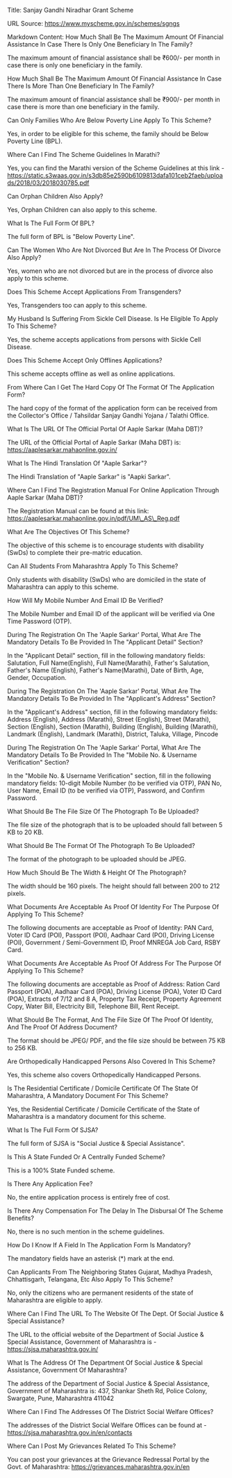 Title: Sanjay Gandhi Niradhar Grant Scheme

URL Source: https://www.myscheme.gov.in/schemes/sgngs

Markdown Content:
How Much Shall Be The Maximum Amount Of Financial Assistance In Case There Is Only One Beneficiary In The Family?

The maximum amount of financial assistance shall be ₹600/- per month in case there is only one beneficiary in the family.

How Much Shall Be The Maximum Amount Of Financial Assistance In Case There Is More Than One Beneficiary In The Family?

The maximum amount of financial assistance shall be ₹900/- per month in case there is more than one beneficiary in the family.

Can Only Families Who Are Below Poverty Line Apply To This Scheme?

Yes, in order to be eligible for this scheme, the family should be Below Poverty Line (BPL).

Where Can I Find The Scheme Guidelines In Marathi?

Yes, you can find the Marathi version of the Scheme Guidelines at this link - https://static.s3waas.gov.in/s3db85e2590b6109813dafa101ceb2faeb/uploads/2018/03/2018030785.pdf

Can Orphan Children Also Apply?

Yes, Orphan Children can also apply to this scheme.

What Is The Full Form Of BPL?

The full form of BPL is "Below Poverty Line".

Can The Women Who Are Not Divorced But Are In The Process Of Divorce Also Apply?

Yes, women who are not divorced but are in the process of divorce also apply to this scheme.

Does This Scheme Accept Applications From Transgenders?

Yes, Transgenders too can apply to this scheme.

My Husband Is Suffering From Sickle Cell Disease. Is He Eligible To Apply To This Scheme?

Yes, the scheme accepts applications from persons with Sickle Cell Disease.

Does This Scheme Accept Only Offlines Applications?

This scheme accepts offline as well as online applications.

From Where Can I Get The Hard Copy Of The Format Of The Application Form?

The hard copy of the format of the application form can be received from the Collector's Office / Tahsildar Sanjay Gandhi Yojana / Talathi Office.

What Is The URL Of The Official Portal Of Aaple Sarkar (Maha DBT)?

The URL of the Official Portal of Aaple Sarkar (Maha DBT) is: https://aaplesarkar.mahaonline.gov.in/

What Is The Hindi Translation Of "Aaple Sarkar"?

The Hindi Translation of "Aaple Sarkar" is "Aapki Sarkar".

Where Can I Find The Registration Manual For Online Application Through Aaple Sarkar (Maha DBT)?

The Registration Manual can be found at this link: https://aaplesarkar.mahaonline.gov.in/pdf/UM\_AS\_Reg.pdf

What Are The Objectives Of This Scheme?

The objective of this scheme is to encourage students with disability (SwDs) to complete their pre-matric education.

Can All Students From Maharashtra Apply To This Scheme?

Only students with disability (SwDs) who are domiciled in the state of Maharashtra can apply to this scheme.

How Will My Mobile Number And Email ID Be Verified?

The Mobile Number and Email ID of the applicant will be verified via One Time Password (OTP).

During The Registration On The 'Aaple Sarkar' Portal, What Are The Mandatory Details To Be Provided In The "Applicant Detail" Section?

In the "Applicant Detail" section, fill in the following mandatory fields: Salutation, Full Name(English), Full Name(Marathi), Father's Salutation, Father's Name (English), Father's Name(Marathi), Date of Birth, Age, Gender, Occupation.

During The Registration On The 'Aaple Sarkar' Portal, What Are The Mandatory Details To Be Provided In The "Applicant's Address" Section?

In the "Applicant's Address" section, fill in the following mandatory fields: Address (English), Address (Marathi), Street (English), Street (Marathi), Section (English), Section (Marathi), Building (English), Building (Marathi), Landmark (English), Landmark (Marathi), District, Taluka, Village, Pincode

During The Registration On The 'Aaple Sarkar' Portal, What Are The Mandatory Details To Be Provided In The "Mobile No. & Username Verification" Section?

In the "Mobile No. & Username Verification" section, fill in the following mandatory fields: 10-digit Mobile Number (to be verified via OTP), PAN No, User Name, Email ID (to be verified via OTP), Password, and Confirm Password.

What Should Be The File Size Of The Photograph To Be Uploaded?

The file size of the photograph that is to be uploaded should fall between 5 KB to 20 KB.

What Should Be The Format Of The Photograph To Be Uploaded?

The format of the photograph to be uploaded should be JPEG.

How Much Should Be The Width & Height Of The Photograph?

The width should be 160 pixels. The height should fall between 200 to 212 pixels.

What Documents Are Acceptable As Proof Of Identity For The Purpose Of Applying To This Scheme?

The following documents are acceptable as Proof of Identity: PAN Card, Voter ID Card (POI), Passport (POI), Aadhaar Card (POI), Driving License (POI), Government / Semi-Government ID, Proof MNREGA Job Card, RSBY Card.

What Documents Are Acceptable As Proof Of Address For The Purpose Of Applying To This Scheme?

The following documents are acceptable as Proof of Address: Ration Card Passport (POA), Aadhaar Card (POA), Driving License (POA), Voter ID Card (POA), Extracts of 7/12 and 8 A, Property Tax Receipt, Property Agreement Copy, Water Bill, Electricity Bill, Telephone Bill, Rent Receipt.

What Should Be The Format, And The File Size Of The Proof Of Identity, And The Proof Of Address Document?

The format should be JPEG/ PDF, and the file size should be between 75 KB to 256 KB.

Are Orthopedically Handicapped Persons Also Covered In This Scheme?

Yes, this scheme also covers Orthopedically Handicapped Persons.

Is The Residential Certificate / Domicile Certificate Of The State Of Maharashtra, A Mandatory Document For This Scheme?

Yes, the Residential Certificate / Domicile Certificate of the State of Maharashtra is a mandatory document for this scheme.

What Is The Full Form Of SJSA?

The full form of SJSA is "Social Justice & Special Assistance".

Is This A State Funded Or A Centrally Funded Scheme?

This is a 100% State Funded scheme.

Is There Any Application Fee?

No, the entire application process is entirely free of cost.

Is There Any Compensation For The Delay In The Disbursal Of The Scheme Benefits?

No, there is no such mention in the scheme guidelines.

How Do I Know If A Field In The Application Form Is Mandatory?

The mandatory fields have an asterisk (\*) mark at the end.

Can Applicants From The Neighboring States Gujarat, Madhya Pradesh, Chhattisgarh, Telangana, Etc Also Apply To This Scheme?

No, only the citizens who are permanent residents of the state of Maharashtra are eligible to apply.

Where Can I Find The URL To The Website Of The Dept. Of Social Justice & Special Assistance?

The URL to the official website of the Department of Social Justice & Special Assistance, Government of Maharashtra is - https://sjsa.maharashtra.gov.in/

What Is The Address Of The Department Of Social Justice & Special Assistance, Government Of Maharashtra?

The address of the Department of Social Justice & Special Assistance, Government of Maharashtra is: 437, Shankar Sheth Rd, Police Colony, Swargate, Pune, Maharashtra 411042

Where Can I Find The Addresses Of The District Social Welfare Offices?

The addresses of the District Social Welfare Offices can be found at - https://sjsa.maharashtra.gov.in/en/contacts

Where Can I Post My Grievances Related To This Scheme?

You can post your grievances at the Grievance Redressal Portal by the Govt. of Maharashtra: https://grievances.maharashtra.gov.in/en
